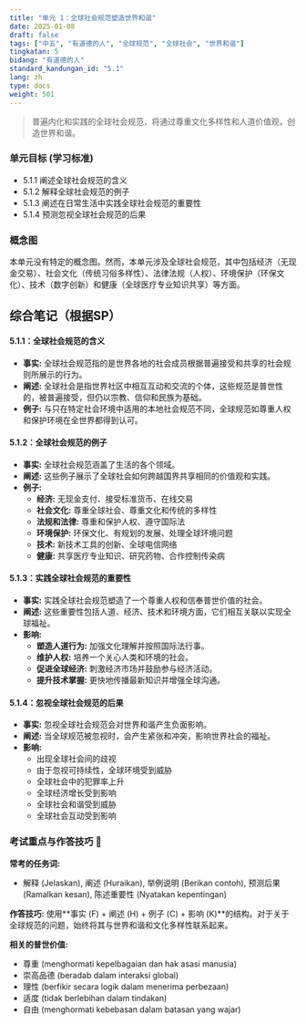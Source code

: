 ```yaml
---
title: "单元 1：全球社会规范塑造世界和谐"
date: 2025-01-08
draft: false
tags: ["中五", "有道德的人", "全球规范", "全球社会", "世界和谐"]
tingkatan: 5
bidang: "有道德的人"
standard_kandungan_id: "5.1"
lang: zh
type: docs
weight: 501
---
```


> 普遍内化和实践的全球社会规范，将通过尊重文化多样性和人道价值观，创造世界和谐。

### 单元目标 (学习标准)

- 5.1.1 阐述全球社会规范的含义
- 5.1.2 解释全球社会规范的例子
- 5.1.3 阐述在日常生活中实践全球社会规范的重要性
- 5.1.4 预测忽视全球社会规范的后果

### 概念图

本单元没有特定的概念图。然而，本单元涉及全球社会规范，其中包括经济（无现金交易）、社会文化（传统习俗多样性）、法律法规（人权）、环境保护（环保文化）、技术（数字创新）和健康（全球医疗专业知识共享）等方面。

## 综合笔记（根据SP）

#### 5.1.1：全球社会规范的含义

- **事实:** 全球社会规范指的是世界各地的社会成员根据普遍接受和共享的社会规则所展示的行为。
- **阐述:** 全球社会是指世界社区中相互互动和交流的个体，这些规范是普世性的，被普遍接受，但仍以宗教、信仰和民族为基础。
- **例子:** 与只在特定社会环境中适用的本地社会规范不同，全球规范如尊重人权和保护环境在全世界都得到认可。

#### 5.1.2：全球社会规范的例子

- **事实:** 全球社会规范涵盖了生活的各个领域。
- **阐述:** 这些例子展示了全球社会如何跨越国界共享相同的价值观和实践。
- **例子:**
  - **经济:** 无现金支付、接受标准货币、在线交易
  - **社会文化:** 尊重全球社会、尊重文化和传统的多样性
  - **法规和法律:** 尊重和保护人权、遵守国际法
  - **环境保护:** 环保文化、有规划的发展、处理全球环境问题
  - **技术:** 新技术工具的创新、全球电信网络
  - **健康:** 共享医疗专业知识、研究药物、合作控制传染病

#### 5.1.3：实践全球社会规范的重要性

- **事实:** 实践全球社会规范塑造了一个尊重人权和信奉普世价值的社会。
- **阐述:** 这些重要性包括人道、经济、技术和环境方面，它们相互关联以实现全球福祉。
- **影响:**
  - **塑造人道行为:** 加强文化理解并按照国际法行事。
  - **维护人权:** 培养一个关心人类和环境的社会。
  - **促进全球经济:** 刺激经济市场并鼓励参与经济活动。
  - **提升技术掌握:** 更快地传播最新知识并增强全球沟通。

#### 5.1.4：忽视全球社会规范的后果

- **事实:** 忽视全球社会规范会对世界和谐产生负面影响。
- **阐述:** 当全球规范被忽视时，会产生紧张和冲突，影响世界社会的福祉。
- **影响:**
  - 出现全球社会间的歧视
  - 由于忽视可持续性，全球环境受到威胁
  - 全球社会中的犯罪率上升
  - 全球经济增长受到影响
  - 全球社会和谐受到威胁
  - 全球社会互动受到影响

### 考试重点与作答技巧 📝

**常考的任务词:**
- 解释 (Jelaskan), 阐述 (Huraikan), 举例说明 (Berikan contoh), 预测后果 (Ramalkan kesan), 陈述重要性 (Nyatakan kepentingan)

**作答技巧:**
使用**事实 (F) + 阐述 (H) + 例子 (C) + 影响 (K)**的结构。对于关于全球规范的问题，始终将其与世界和谐和文化多样性联系起来。

**相关的普世价值:**
- 尊重 (menghormati kepelbagaian dan hak asasi manusia)
- 崇高品德 (beradab dalam interaksi global)
- 理性 (berfikir secara logik dalam menerima perbezaan)
- 适度 (tidak berlebihan dalam tindakan)
- 自由 (menghormati kebebasan dalam batasan yang wajar)